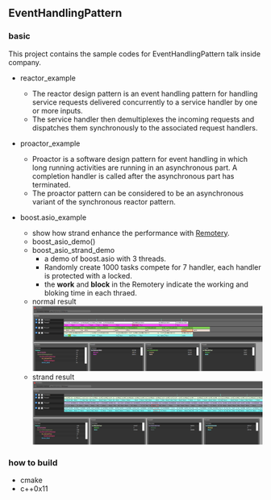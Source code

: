 ## EventHandlingPattern

### basic

This project contains the sample codes for EventHandlingPattern talk inside company.

* reactor_example
	* The reactor design pattern is an event handling pattern for handling service requests delivered concurrently to a service handler by one or more inputs. 
	* The service handler then demultiplexes the incoming requests and dispatches them synchronously to the associated request handlers.

* proactor_example
	* Proactor is a software design pattern for event handling in which long running activities are running in an asynchronous part. A completion handler is called after the asynchronous part has terminated.
	* The proactor pattern can be considered to be an asynchronous variant of the synchronous reactor pattern.

* boost.asio_example
	* show how strand enhance the performance with [Remotery](https://github.com/Celtoys/Remotery).
	* boost\_asio\_demo()
	* boost\_asio\_strand_demo
		* a demo of boost.asio with 3 threads.
		* Randomly create 1000 tasks compete for 7 handler, each handler is protected with a locked.
		* the **work** and **block** in the Remotery indicate the working and bloking time in each thraed.
	* normal result
	![MacDown logo](boost.asio_example/img/boost_asio_threads.png)
	* strand result
	![MacDown logo](boost.asio_example/img/boost_asio_strand.png)

### how to build
* cmake
* c++0x11

